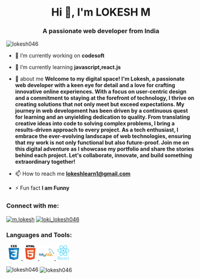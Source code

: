 <h1 align="center">Hi 👋, I'm LOKESH M</h1>
<h3 align="center">A passionate web developer from India</h3>

<p align="left"> <img src="https://komarev.com/ghpvc/?username=lokesh046&label=Profile%20views&color=0e75b6&style=flat" alt="lokesh046" /> </p>


- 🔭 I’m currently working on **codesoft**

- 🌱 I’m currently learning **javascript,react.js**

- 💬 about me **Welcome to my digital space! I'm Lokesh, a passionate web developer with a keen eye for detail and a love for crafting innovative online experiences. With a focus on user-centric design and a commitment to staying at the forefront of technology, I thrive on creating solutions that not only meet but exceed expectations. My journey in web development has been driven by a continuous quest for learning and an unyielding dedication to quality. From translating creative ideas into code to solving complex problems, I bring a results-driven approach to every project. As a tech enthusiast, I embrace the ever-evolving landscape of web technologies, ensuring that my work is not only functional but also future-proof. Join me on this digital adventure as I showcase my portfolio and share the stories behind each project. Let's collaborate, innovate, and build something extraordinary together!**

- 📫 How to reach me **lokeshlearn1@gmail.com**

- ⚡ Fun fact **I am Funny**

<h3 align="left">Connect with me:</h3>
<p align="left">
<a href="https://linkedin.com/in/m.lokesh" target="blank"><img align="center" src="https://raw.githubusercontent.com/rahuldkjain/github-profile-readme-generator/master/src/images/icons/Social/linked-in-alt.svg" alt="m.lokesh" height="30" width="40" /></a>
<a href="https://instagram.com/loki_lokesh046" target="blank"><img align="center" src="https://raw.githubusercontent.com/rahuldkjain/github-profile-readme-generator/master/src/images/icons/Social/instagram.svg" alt="loki_lokesh046" height="30" width="40" /></a>
</p>

<h3 align="left">Languages and Tools:</h3>
<p align="left"> <a href="https://www.w3schools.com/css/" target="_blank" rel="noreferrer"> <img src="https://raw.githubusercontent.com/devicons/devicon/master/icons/css3/css3-original-wordmark.svg" alt="css3" width="40" height="40"/> </a> <a href="https://www.w3.org/html/" target="_blank" rel="noreferrer"> <img src="https://raw.githubusercontent.com/devicons/devicon/master/icons/html5/html5-original-wordmark.svg" alt="html5" width="40" height="40"/> </a> <a href="https://www.mysql.com/" target="_blank" rel="noreferrer"> <img src="https://raw.githubusercontent.com/devicons/devicon/master/icons/mysql/mysql-original-wordmark.svg" alt="mysql" width="40" height="40"/> </a> <a href="https://reactjs.org/" target="_blank" rel="noreferrer"> <img src="https://raw.githubusercontent.com/devicons/devicon/master/icons/react/react-original-wordmark.svg" alt="react" width="40" height="40"/> </a> </p>

<p><img align="left" src="https://github-readme-stats.vercel.app/api/top-langs?username=lokesh046&show_icons=true&locale=en&layout=compact" alt="lokesh046" /></p>

<p>&nbsp;<img align="center" src="https://github-readme-stats.vercel.app/api?username=lokesh046&show_icons=true&locale=en" alt="lokesh046" /></p>

